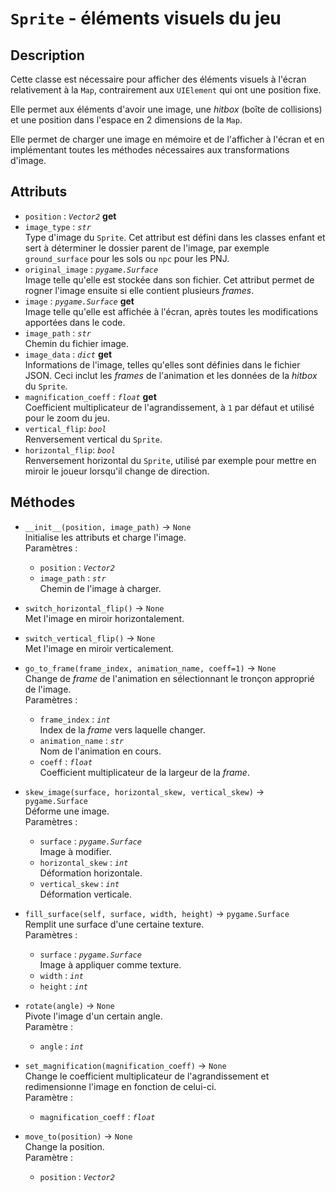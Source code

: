 # `Sprite` - éléments visuels du jeu
## Description
Cette classe est nécessaire pour afficher des éléments visuels à l'écran relativement à la `Map`, contrairement aux `UIElement` qui ont une position fixe.

Elle permet aux éléments d'avoir une image, une *hitbox* (boîte de collisions) et une position dans l'espace en 2 dimensions de la `Map`.

Elle permet de charger une image en mémoire et de l'afficher à l'écran et en implémentant toutes les méthodes nécessaires aux transformations d'image.

## Attributs
- `position` : *`Vector2`* **get**
- `image_type` : *`str`* \
  Type d'image du `Sprite`. Cet attribut est défini dans les classes enfant et sert à déterminer le dossier parent de l'image, par exemple `ground_surface` pour les sols ou `npc` pour les PNJ.
- `original_image` : *`pygame.Surface`* \
  Image telle qu'elle est stockée dans son fichier. Cet attribut permet de rogner l'image ensuite si elle contient plusieurs *frames*.
- `image` : *`pygame.Surface`* **get**\
  Image telle qu'elle est affichée à l'écran, après toutes les modifications apportées dans le code.
- `image_path` : *`str`* \
  Chemin du fichier image.
- `image_data` : *`dict`* **get** \
  Informations de l'image, telles qu'elles sont définies dans le fichier JSON. Ceci inclut les *frames* de l'animation et les données de la *hitbox* du `Sprite`.
- `magnification_coeff` : *`float`* **get** \
  Coefficient multiplicateur de l'agrandissement, à `1` par défaut et utilisé pour le zoom du jeu.
- `vertical_flip`: *`bool`* \
  Renversement vertical du `Sprite`.
- `horizontal_flip`: *`bool`* \
  Renversement horizontal du `Sprite`, utilisé par exemple pour mettre en miroir le joueur lorsqu'il change de direction.

## Méthodes
- `__init__(position, image_path)` &rarr; `None` \
  Initialise les attributs et charge l'image. \
  Paramètres :
  * `position` : *`Vector2`*
  * `image_path` : *`str`* \
    Chemin de l'image à charger.

- `switch_horizontal_flip()` &rarr; `None` \
  Met l'image en miroir horizontalement.

- `switch_vertical_flip()` &rarr; `None` \
  Met l'image en miroir verticalement.

- `go_to_frame(frame_index, animation_name, coeff=1)` &rarr; `None` \
  Change de *frame* de l'animation en sélectionnant le tronçon approprié de l'image. \
  Paramètres :
  * `frame_index` : *`int`* \
    Index de la *frame* vers laquelle changer.
  * `animation_name` : *`str`* \
    Nom de l'animation en cours.
  * `coeff` : *`float`* \
    Coefficient multiplicateur de la largeur de la *frame*.

- `skew_image(surface, horizontal_skew, vertical_skew)` &rarr; `pygame.Surface` \
  Déforme une image. \
  Paramètres :
  * `surface` : *`pygame.Surface`* \
    Image à modifier.
  * `horizontal_skew` : *`int`* \
    Déformation horizontale.
  * `vertical_skew` : *`int`* \
    Déformation verticale.

- `fill_surface(self, surface, width, height)` &rarr; `pygame.Surface` \
  Remplit une surface d'une certaine texture. \
  Paramètres :
  * `surface` : *`pygame.Surface`* \
    Image à appliquer comme texture.
  * `width` : *`int`*
  * `height` : *`int`*

- `rotate(angle)` &rarr; `None` \
  Pivote l'image d'un certain angle. \
  Paramètre :
  * `angle` : *`int`*

- `set_magnification(magnification_coeff)` &rarr; `None` \
  Change le coefficient multiplicateur de l'agrandissement et redimensionne l'image en fonction de celui-ci. \
  Paramètre :
  * `magnification_coeff` : *`float`*

- `move_to(position)` &rarr; `None` \
  Change la position. \
  Paramètre :
  * `position` : *`Vector2`*